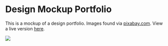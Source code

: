# Design Mockup Portfolio

This is a mockup of a design portfolio. Images found via [pixabay.com](https://pixabay.com/). View a live version [here](https://aekari.github.io/Portfolio-2/).

![](https://i.imgur.com/KRDJQf4.png)
